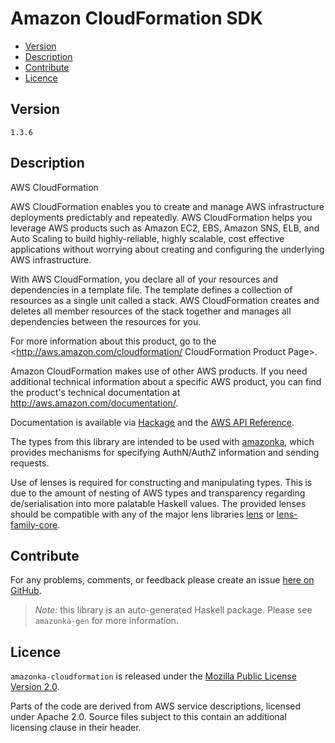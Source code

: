 # Amazon CloudFormation SDK

* [Version](#version)
* [Description](#description)
* [Contribute](#contribute)
* [Licence](#licence)


## Version

`1.3.6`


## Description

AWS CloudFormation

AWS CloudFormation enables you to create and manage AWS infrastructure
deployments predictably and repeatedly. AWS CloudFormation helps you
leverage AWS products such as Amazon EC2, EBS, Amazon SNS, ELB, and Auto
Scaling to build highly-reliable, highly scalable, cost effective
applications without worrying about creating and configuring the
underlying AWS infrastructure.

With AWS CloudFormation, you declare all of your resources and
dependencies in a template file. The template defines a collection of
resources as a single unit called a stack. AWS CloudFormation creates
and deletes all member resources of the stack together and manages all
dependencies between the resources for you.

For more information about this product, go to the
<http://aws.amazon.com/cloudformation/ CloudFormation Product Page>.

Amazon CloudFormation makes use of other AWS products. If you need
additional technical information about a specific AWS product, you can
find the product\'s technical documentation at
<http://aws.amazon.com/documentation/>.

Documentation is available via [Hackage](http://hackage.haskell.org/package/amazonka-cloudformation)
and the [AWS API Reference](http://docs.aws.amazon.com/AWSCloudFormation/latest/APIReference/Welcome.html).

The types from this library are intended to be used with [amazonka](http://hackage.haskell.org/package/amazonka),
which provides mechanisms for specifying AuthN/AuthZ information and sending requests.

Use of lenses is required for constructing and manipulating types.
This is due to the amount of nesting of AWS types and transparency regarding
de/serialisation into more palatable Haskell values.
The provided lenses should be compatible with any of the major lens libraries
[lens](http://hackage.haskell.org/package/lens) or [lens-family-core](http://hackage.haskell.org/package/lens-family-core).

## Contribute

For any problems, comments, or feedback please create an issue [here on GitHub](https://github.com/brendanhay/amazonka/issues).

> _Note:_ this library is an auto-generated Haskell package. Please see `amazonka-gen` for more information.


## Licence

`amazonka-cloudformation` is released under the [Mozilla Public License Version 2.0](http://www.mozilla.org/MPL/).

Parts of the code are derived from AWS service descriptions, licensed under Apache 2.0.
Source files subject to this contain an additional licensing clause in their header.

